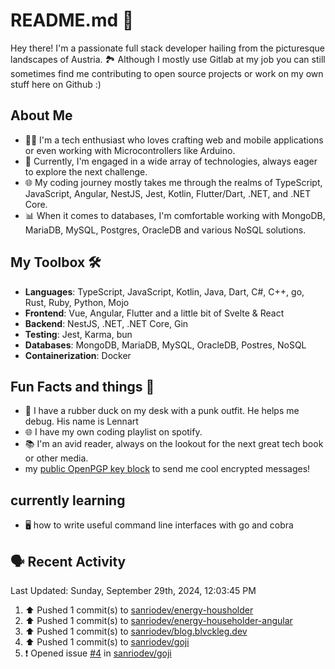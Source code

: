 # README.md 🚀

Hey there! I'm a passionate full stack developer hailing from the picturesque landscapes of Austria. 🏞️
Although I mostly use Gitlab at my job you can still sometimes find me contributing to open source projects or work on my own stuff here on Github :)

## About Me

- 🧑‍💻 I'm a tech enthusiast who loves crafting web and mobile applications or even working with Microcontrollers like Arduino.
- 💼 Currently, I'm engaged in a wide array of technologies, always eager to explore the next challenge.
- 🌐 My coding journey mostly takes me through the realms of TypeScript, JavaScript, Angular, NestJS, Jest, Kotlin, Flutter/Dart, .NET, and .NET Core.
- 📊 When it comes to databases, I'm comfortable working with MongoDB, MariaDB, MySQL, Postgres, OracleDB and various NoSQL solutions.

## My Toolbox 🛠️

- **Languages**: TypeScript, JavaScript, Kotlin, Java, Dart, C#, C++, go, Rust, Ruby, Python, Mojo
- **Frontend**: Vue, Angular, Flutter and a little bit of Svelte & React
- **Backend**: NestJS, .NET, .NET Core, Gin
- **Testing**: Jest, Karma, bun
- **Databases**: MongoDB, MariaDB, MySQL, OracleDB, Postres, NoSQL
- **Containerization**: Docker

## Fun Facts and things 🌟
- 🦆 I have a rubber duck on my desk with a punk outfit. He helps me debug. His name is Lennart
- 🌐 I have my own coding playlist on spotify.
- 📚 I'm an avid reader, always on the lookout for the next great tech book or other media.
- my <a href="https://raw.githubusercontent.com/sanriodev/sanriodev/main/key.gpg" target="_blank">public OpenPGP key block</a> to send me cool encrypted messages!

## currently learning
- 🖥 how to write useful command line interfaces with go and cobra 

## 🗣 Recent Activity

<!--RECENT_ACTIVITY:last_update-->
Last Updated: Sunday, September 29th, 2024, 12:03:45 PM
<!--RECENT_ACTIVITY:last_update_end-->
<!--RECENT_ACTIVITY:start-->
1. ⬆️ Pushed 1 commit(s) to [sanriodev/energy-housholder](https://github.com/sanriodev/energy-housholder)<br>
2. ⬆️ Pushed 1 commit(s) to [sanriodev/energy-householder-angular](https://github.com/sanriodev/energy-householder-angular)<br>
3. ⬆️ Pushed 1 commit(s) to [sanriodev/blog.blvckleg.dev](https://github.com/sanriodev/blog.blvckleg.dev)<br>
4. ⬆️ Pushed 1 commit(s) to [sanriodev/goji](https://github.com/sanriodev/goji)<br>
5. ❗️ Opened issue [#4](https://github.com/sanriodev/goji/issues/4) in [sanriodev/goji](https://github.com/sanriodev/goji)<br>
<!--RECENT_ACTIVITY:end-->
